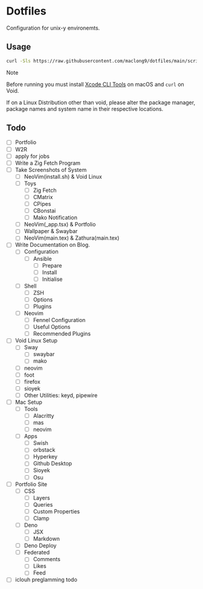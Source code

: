 # Dotfiles

Configuration for unix-y environemts.

## Usage

```sh
curl -Sls https://raw.githubusercontent.com/maclong9/dotfiles/main/scripts/install.sh | sh -s -- "initialise"
```

> [!NOTE] 
> Before running you must install [Xcode CLI Tools](https://stackoverflow.com/a/9329325) on macOS and `curl` on Void.
> 
> If on a Linux Distribution other than void, please alter the package manager, package names and system name in their respective locations.

## Todo

- [ ] Portfolio
- [ ] W2R
- [ ] apply for jobs
- [ ] Write a Zig Fetch Program
- [ ] Take Screenshots of System
    - [ ] NeoVim(install.sh) & Void Linux
    - [ ] Toys
        - [ ] Zig Fetch
        - [ ] CMatrix
        - [ ] CPipes
        - [ ] CBonstai
        - [ ] Mako Notification
    - [ ] NeoVim(_app.tsx) & Portfolio
    - [ ] Wallpaper & Swaybar
    - [ ] NeoVim(main.tex) & Zathura(main.tex)
- [ ] Write Documentation on Blog.
  - [ ] Configuration
    - [ ] Ansible
      - [ ] Prepare
      - [ ] Install
      - [ ] Initialise
  - [ ] Shell
    - [ ] ZSH
    - [ ] Options
    - [ ] Plugins
  - [ ] Neovim
    - [ ] Fennel Configuration
    - [ ] Useful Options
    - [ ] Recommended Plugins
- [ ] Void Linux Setup
  - [ ] Sway
    - [ ] swaybar
    - [ ] mako
  - [ ] neovim
  - [ ] foot
  - [ ] firefox
  - [ ] sioyek
  - [ ] Other Utilities: keyd, pipewire
- [ ] Mac Setup
  - [ ] Tools
    - [ ] Alacritty
    - [ ] mas
    - [ ] neovim
  - [ ] Apps
    - [ ] Swish
    - [ ] orbstack
    - [ ] Hyperkey
    - [ ] Github Desktop
    - [ ] Sioyek
    - [ ] Osu
- [ ] Portfolio Site
    - [ ] CSS
        - [ ] Layers
        - [ ] Queries
        - [ ] Custom Properties
        - [ ] Clamp
    - [ ] Deno
        - [ ] JSX
        - [ ] Markdown
    - [ ] Deno Deploy
    - [ ] Federated
        - [ ] Comments
        - [ ] Likes
        - [ ] Feed
- [ ] iclouh preglamming todo
